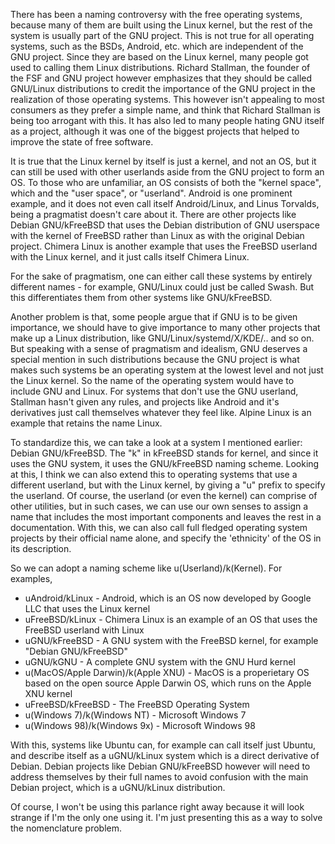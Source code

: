 There has been a naming controversy with the free operating systems, because many of them are built using the Linux kernel, but the rest of the system is usually part of the GNU project. This is not true for all operating systems, such as the BSDs, Android, etc. which are independent of the GNU project. Since they are based on the Linux kernel, many people got used to calling them Linux distributions. Richard Stallman, the founder of the FSF and GNU project however emphasizes that they should be called GNU/Linux distributions to credit the importance of the GNU project in the realization of those operating systems. This however isn't appealing to most consumers as they prefer a simple name, and think that Richard Stallman is being too arrogant with this. It has also led to many people hating GNU itself as a project, although it was one of the biggest projects that helped to improve the state of free software.

It is true that the Linux kernel by itself is just a kernel, and not an OS, but it can still be used with other userlands aside from the GNU project to form an OS. To those who are unfamiliar, an OS consists of both the "kernel space", which  and the "user space", or "userland". Android is one prominent example, and it does not even call itself Android/Linux, and Linus Torvalds, being a pragmatist doesn't care about it. There are other projects like Debian GNU/kFreeBSD that uses the Debian distribution of GNU userspace with the kernel of FreeBSD rather than Linux as with the original Debian project. Chimera Linux is another example that uses the FreeBSD userland with the Linux kernel, and it just calls itself Chimera Linux.

For the sake of pragmatism, one can either call these systems by entirely different names - for example, GNU/Linux could just be called Swash. But this differentiates them from other systems like GNU/kFreeBSD.

Another problem is that, some people argue that if GNU is to be given importance, we should have to give importance to many other projects that make up a Linux distribution, like GNU/Linux/systemd/X/KDE/.. and so on. But speaking with a sense of pragmatism and idealism, GNU deserves a special mention in such distributions because the GNU project is what makes such systems be an operating system at the lowest level and not just the Linux kernel. So the name of the operating system would have to include GNU and Linux. For systems that don't use the GNU userland, Stallman hasn't given any rules, and projects like Android and it's derivatives just call themselves whatever they feel like. Alpine Linux is an example that retains the name Linux.

To standardize this, we can take a look at a system I mentioned earlier: Debian GNU/kFreeBSD. The "k" in kFreeBSD stands for kernel, and since it uses the GNU system, it uses the GNU/kFreeBSD naming scheme. Looking at this, I think we can also extend this to operating systems that use a different userland, but with the Linux kernel, by giving a "u" prefix to specify the userland. Of course, the userland (or even the kernel) can comprise of other utilities, but in such cases, we can use our own senses to assign a name that includes the most important components and leaves the rest in a documentation. With this, we can also call full fledged operating system projects by their official name alone, and specify the 'ethnicity' of the OS in its description.

So we can adopt a naming scheme like u(Userland)/k(Kernel). For examples,

- uAndroid/kLinux - Android, which is an OS now developed by Google LLC that uses the Linux kernel
- uFreeBSD/kLinux - Chimera Linux is an example of an OS that uses the FreeBSD userland with Linux
- uGNU/kFreeBSD - A GNU system with the FreeBSD kernel, for example "Debian GNU/kFreeBSD"
- uGNU/kGNU - A complete GNU system with the GNU Hurd kernel
- u(MacOS/Apple Darwin)/k(Apple XNU) - MacOS is a properietary OS based on the open source Apple Darwin OS, which runs on the Apple XNU kernel
- uFreeBSD/kFreeBSD - The FreeBSD Operating System
- u(Windows 7)/k(Windows NT) - Microsoft Windows 7
- u(Windows 98)/k(Windows 9x) - Microsoft Windows 98

With this, systems like Ubuntu can, for example can call itself just Ubuntu, and describe itself as a uGNU/kLinux system which is a direct derivative of Debian. Debian projects like Debian GNU/kFreeBSD however will need to address themselves by their full names to avoid confusion with the main Debian project, which is a uGNU/kLinux distribution.

Of course, I won't be using this parlance right away because it will look strange if I'm the only one using it. I'm just presenting this as a way to solve the nomenclature problem.